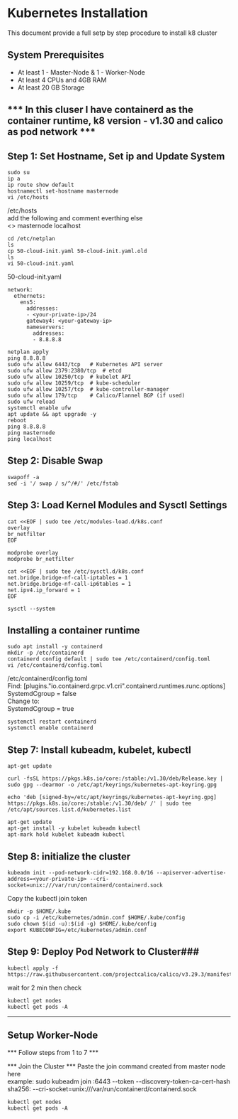 # Kubernetes Installation

This document provide a full setp by step procedure to install k8 cluster 

## System Prerequisites

- At least 1 - Master-Node & 1 - Worker-Node
- At least 4 CPUs and 4GB RAM
- At least 20 GB Storage 

*** In this cluser I have containerd as the container runtime, k8 version - v1.30 and calico as pod network ***
---

## Step 1: Set Hostname, Set ip and Update System

```
sudo su
ip a
ip route show default
hostnamectl set-hostname masternode
vi /etc/hosts
```
/etc/hosts <br />
add the following and comment everthing else <br />
<<your-private-ip>> masternode localhost<br />
```
cd /etc/netplan
ls
cp 50-cloud-init.yaml 50-cloud-init.yaml.old
ls
vi 50-cloud-init.yaml
```
50-cloud-init.yaml
```
network:
  ethernets:
    ens5:
      addresses:
      - <your-private-ip>/24
      gateway4: <your-gateway-ip>
      nameservers:
        addresses:
        - 8.8.8.8
```
```
netplan apply
ping 8.8.8.8
sudo ufw allow 6443/tcp   # Kubernetes API server
sudo ufw allow 2379:2380/tcp  # etcd
sudo ufw allow 10250/tcp  # kubelet API
sudo ufw allow 10259/tcp  # kube-scheduler
sudo ufw allow 10257/tcp  # kube-controller-manager
sudo ufw allow 179/tcp    # Calico/Flannel BGP (if used)
sudo ufw reload
systemctl enable ufw
apt update && apt upgrade -y
reboot
ping 8.8.8.8
ping masternode
ping localhost
```

## Step 2: Disable Swap

```
swapoff -a
sed -i '/ swap / s/^/#/' /etc/fstab
```

## Step 3: Load Kernel Modules and Sysctl Settings

```
cat <<EOF | sudo tee /etc/modules-load.d/k8s.conf
overlay
br_netfilter
EOF

modprobe overlay
modprobe br_netfilter

cat <<EOF | sudo tee /etc/sysctl.d/k8s.conf
net.bridge.bridge-nf-call-iptables = 1
net.bridge.bridge-nf-call-ip6tables = 1
net.ipv4.ip_forward = 1
EOF

sysctl --system
```

## Installing a container runtime

```
sudo apt install -y containerd
mkdir -p /etc/containerd
containerd config default | sudo tee /etc/containerd/config.toml
vi /etc/containerd/config.toml
```
/etc/containerd/config.toml<br />
Find: [plugins."io.containerd.grpc.v1.cri".containerd.runtimes.runc.options]<br />
    SystemdCgroup = false<br />
Change to: <br />
    SystemdCgroup = true<br />
```
systemctl restart containerd
systemctl enable containerd
```
## Step 7: Install kubeadm, kubelet, kubectl

```
apt-get update

curl -fsSL https://pkgs.k8s.io/core:/stable:/v1.30/deb/Release.key | sudo gpg --dearmor -o /etc/apt/keyrings/kubernetes-apt-keyring.gpg

echo 'deb [signed-by=/etc/apt/keyrings/kubernetes-apt-keyring.gpg] https://pkgs.k8s.io/core:/stable:/v1.30/deb/ /' | sudo tee /etc/apt/sources.list.d/kubernetes.list

apt-get update
apt-get install -y kubelet kubeadm kubectl
apt-mark hold kubelet kubeadm kubectl
```

## Step 8: initialize the cluster

```
kubeadm init --pod-network-cidr=192.168.0.0/16 --apiserver-advertise-address=<your-private-ip> --cri-socket=unix:///var/run/containerd/containerd.sock
```
Copy the kubectl join token 
```
mkdir -p $HOME/.kube
sudo cp -i /etc/kubernetes/admin.conf $HOME/.kube/config
sudo chown $(id -u):$(id -g) $HOME/.kube/config
export KUBECONFIG=/etc/kubernetes/admin.conf
```

## Step 9: Deploy Pod Network to Cluster###

```
kubectl apply -f https://raw.githubusercontent.com/projectcalico/calico/v3.29.3/manifests/calico.yaml
```
wait for 2 min then check
```
kubectl get nodes
kubectl get pods -A
```
--- 
## Setup Worker-Node

*** Follow steps from 1 to 7 ***

*** Join the Cluster ***
Paste the join command created from master node here<br />
example: sudo kubeadm join <master-ip>:6443 --token <token> --discovery-token-ca-cert-hash sha256:<hash> --cri-socket=unix:///var/run/containerd/containerd.sock

```
kubectl get nodes
kubectl get pods -A
```